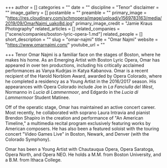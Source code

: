 +++
author = []
categories = ""
date = ""
discipline = "Tenor"
disclaimer = ""
image_gallery = []
postamble = ""
preamble = ""
primary_image = "https://res.cloudinary.com/schmopera/image/upload/v1569783163/media/2019/09/OmarNajmi_uako8d.jpg"
primary_image_credit = "Jamie Kraus Photography"
related_articles = []
related_companies = ["scene/companies/boston-lyric-opera-1.md"]
related_people = []
short_description = ""
slug = "omar-najmi"
title = "Omar Najmi"
website = "https://www.omarnajmi.com/"
youtube_url = ""

+++
Tenor Omar Najmi is a familiar face on the stages of Boston, where he makes his home.  As an Emerging Artist with Boston Lyric Opera, Omar has appeared in over ten productions, including his critically acclaimed performances as Vanya Kudrjas in Katya Kabanova.  Omar is a recent recipient of the Harold Norblom Award, awarded by Opera Colorado, where he completed a residency as a Young Artist in the 2016/2017 season.  His appearances with Opera Colorado include Joe in _La Fanciulla del West_, Normanno in _Lucia di Lammermoor_, and Edgardo in the _Lucia di Lammermoor_ Student Matinee.

Off of the operatic stage, Omar has maintained an active concert career.  Most recently, he collaborated with soprano Laura Intravia and pianist Brendon Shapiro in the creation and performance of "An American Timeline," a multimedia recital program exclusively featuring works by American composers.  He has also been a featured soloist with the touring concert "Video Games Live" in Boston, Newark, and Denver (with the Colorado Symphony).

Omar has been a Young Artist with Chautauqua Opera, Opera Saratoga, Opera North, and Opera NEO.  He holds a M.M. from Boston University, and a B.M. from Ithaca College.